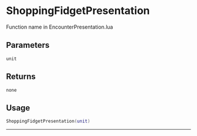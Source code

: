 # ShoppingFidgetPresentation
Function name in EncounterPresentation.lua
## Parameters
`unit`
## Returns
`none`
## Usage
```lua
ShoppingFidgetPresentation(unit)
```
---
